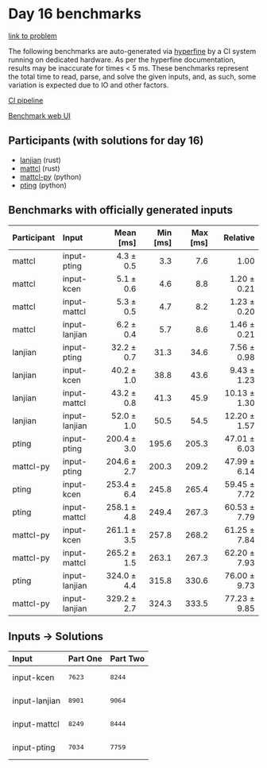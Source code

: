 # Day 16 benchmarks

[link to problem](https://adventofcode.com/2023/day/16)

The following benchmarks are auto-generated via
[hyperfine](https://github.com/sharkdp/hyperfine) by a CI system running on
dedicated hardware. As per the hyperfine documentation, results may be
inaccurate for times < 5 ms. These benchmarks represent the total time to read,
parse, and solve the given inputs, and, as such, some variation is expected due
to IO and other factors.

[CI pipeline](http://ci.papercode.net:8080/teams/main/pipelines/aoc2023)

[Benchmark web UI](https://aoc.ancalagon.black)


## Participants (with solutions for day 16)

- [lanjian](https://github.com/lanjian/aoc-2023) (rust)
- [mattcl](https://github.com/mattcl/aoc2023) (rust)
- [mattcl-py](https://github.com/mattcl/aoc2023-py) (python)
- [pting](https://github.com/pting/aoc2023) (python)


## Benchmarks with officially generated inputs

| Participant | Input | Mean [ms] | Min [ms] | Max [ms] | Relative |
|:---|:---|---:|---:|---:|---:|
| mattcl | input-pting | 4.3 ± 0.5 | 3.3 | 7.6 | 1.00 |
| mattcl | input-kcen | 5.1 ± 0.6 | 4.6 | 8.8 | 1.20 ± 0.21 |
| mattcl | input-mattcl | 5.3 ± 0.5 | 4.7 | 8.2 | 1.23 ± 0.20 |
| mattcl | input-lanjian | 6.2 ± 0.4 | 5.7 | 8.6 | 1.46 ± 0.21 |
| lanjian | input-pting | 32.2 ± 0.7 | 31.3 | 34.6 | 7.56 ± 0.98 |
| lanjian | input-kcen | 40.2 ± 1.0 | 38.8 | 43.6 | 9.43 ± 1.23 |
| lanjian | input-mattcl | 43.2 ± 0.8 | 41.3 | 45.9 | 10.13 ± 1.30 |
| lanjian | input-lanjian | 52.0 ± 1.0 | 50.5 | 54.5 | 12.20 ± 1.57 |
| pting | input-pting | 200.4 ± 3.0 | 195.6 | 205.3 | 47.01 ± 6.03 |
| mattcl-py | input-pting | 204.6 ± 2.7 | 200.3 | 209.2 | 47.99 ± 6.14 |
| pting | input-kcen | 253.4 ± 6.4 | 245.8 | 265.4 | 59.45 ± 7.72 |
| pting | input-mattcl | 258.1 ± 4.8 | 249.4 | 267.3 | 60.53 ± 7.79 |
| mattcl-py | input-kcen | 261.1 ± 3.5 | 257.8 | 268.2 | 61.25 ± 7.84 |
| mattcl-py | input-mattcl | 265.2 ± 1.5 | 263.1 | 267.3 | 62.20 ± 7.93 |
| pting | input-lanjian | 324.0 ± 4.4 | 315.8 | 330.6 | 76.00 ± 9.73 |
| mattcl-py | input-lanjian | 329.2 ± 2.7 | 324.3 | 333.5 | 77.23 ± 9.85 |


## Inputs -> Solutions

| Input | Part One | Part Two |
|:---|:---|:---|
|input-kcen|<pre>7623</pre>|<pre>8244</pre>|
|input-lanjian|<pre>8901</pre>|<pre>9064</pre>|
|input-mattcl|<pre>8249</pre>|<pre>8444</pre>|
|input-pting|<pre>7034</pre>|<pre>7759</pre>|